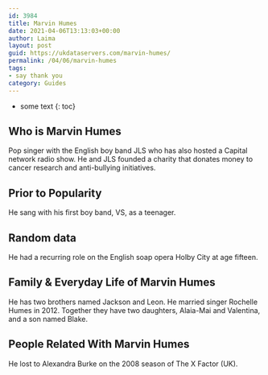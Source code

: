```yaml
---
id: 3984
title: Marvin Humes
date: 2021-04-06T13:13:03+00:00
author: Laima
layout: post
guid: https://ukdataservers.com/marvin-humes/
permalink: /04/06/marvin-humes
tags:
- say thank you
category: Guides
---
```


* some text
{: toc}


## Who is Marvin Humes
                  
                  
                  
Pop singer with the English boy band JLS who has also hosted a Capital network radio show. He and JLS founded a charity that donates money to cancer research and anti-bullying initiatives.
                  
              
            
              
            
                
                
                
## Prior to Popularity
                  
                  
                  
He sang with his first boy band, VS, as a teenager.
                  
              
            
              
            
                
                
                
## Random data
                  
                  
                  
He had a recurring role on the English soap opera Holby City at age fifteen.
                  
              
            
              
            
                
                
                
## Family & Everyday Life of Marvin Humes
                  
                  
                  
He has two brothers named Jackson and Leon. He married singer Rochelle Humes in 2012. Together they have two daughters, Alaia-Mai and Valentina, and a son named Blake.
                  
              
            
              
            
                
                
                
## People Related With Marvin Humes
                  
                  
                  
He lost to Alexandra Burke on the 2008 season of The X Factor (UK).
                  
              
            
              
            
                
              
            
              
              
            
            
              
            
          
          
          